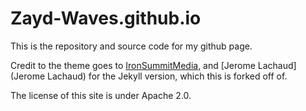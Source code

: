 Zayd-Waves.github.io
====================

This is the repository and source code for my github page.

Credit to the theme goes to [IronSummitMedia](https://github.com/IronSummitMedia), and [Jerome Lachaud](Jerome Lachaud) for the Jekyll version, which this is forked off of.

The license of this site is under Apache 2.0.

